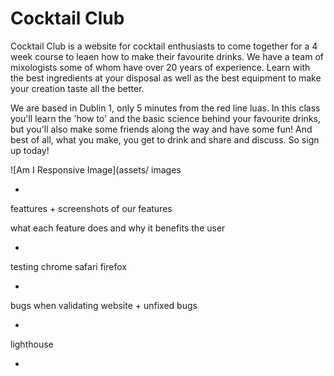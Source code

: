 # Cocktail Club

Cocktail Club is a website for cocktail enthusiasts to come together for a 4 week course to leaen how to make their favourite drinks. We have a team of mixologists some of whom have over 20 years of experience. Learn with the best ingredients at your disposal as well as the best equipment to make your creation taste all the better.

We are based in Dublin 1, only 5 minutes from the red line luas. In this class you'll learn the 'how to' and the basic science behind your favourite drinks, but you'll also make some friends along the way and have some fun! And best of all, what you make, you get to drink and share and discuss. So sign up today!

![Am I Responsive Image](assets/ images



-

feattures + screenshots of our features

what each feature does and why it benefits the user

-

testing chrome safari firefox

-

bugs when validating website + unfixed bugs

-

lighthouse

-
